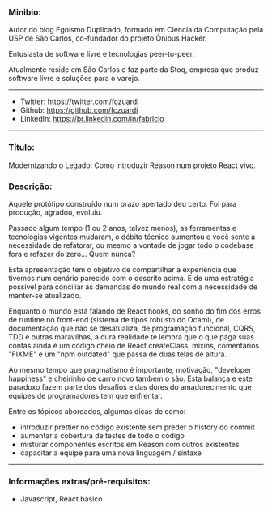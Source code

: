 ### Minibio:

Autor do blog Egoísmo Duplicado, formado em Ciencia da Computação pela USP de São Carlos, co-fundador do projeto Ônibus Hacker. 

Entusiasta de software livre e tecnologias peer-to-peer. 

Atualmente reside em São Carlos e faz parte da Stoq, empresa que produz software livre e soluções para o varejo.

-----

- Twitter: https://twitter.com/fczuardi
- Github: https://github.com/fczuardi
- LinkedIn: https://br.linkedin.com/in/fabricio

-----

### Título: 

Modernizando o Legado: Como introduzir Reason num projeto React vivo.

### Descrição:

Aquele protótipo construído num prazo apertado deu certo. Foi para produção, agradou, evoluiu.

Passado algum tempo (1 ou 2 anos, talvez menos), as ferramentas e tecnologias vigentes mudaram,
o débito técnico aumentou e você sente a necessidade de refatorar, ou mesmo a vontade de jogar
todo o codebase fora e refazer do zero… Quem nunca?

Esta apresentação tem o objetivo de compartilhar a experiência que tivemos num cenário parecido
com o descrito acima. E de uma estratégia possível para conciliar as demandas do mundo real com
a necessidade de manter-se atualizado.

Enquanto o mundo está falando de React hooks, do sonho do fim dos erros 
de runtime no front-end (sistema de tipos robusto do Ocaml), de documentação que não se desatualiza,
de programação funcional, CQRS, TDD e outras maravilhas, a dura realidade te lembra que o que paga suas 
contas ainda é um código cheio de React.createClass, mixins, comentários "FIXME" e um "npm outdated"
que passa de duas telas de altura.

Ao mesmo tempo que pragmatismo é importante, motivação, "developer happiness" e cheirinho de carro novo também o são.
Esta balança e este paradoxo fazem parte dos desafios e das dores do amadurecimento que equipes 
de programadores tem que enfrentar.

Entre os tópicos abordados, algumas dicas de como:

- introduzir prettier no código existente sem preder o history do commit
- aumentar a cobertura de testes de todo o código
- misturar componentes escritos em Reason com outros existentes
- capacitar a equipe para uma nova linguagem / sintaxe

-----

### Informações extras/pré-requisitos:

- Javascript, React básico
